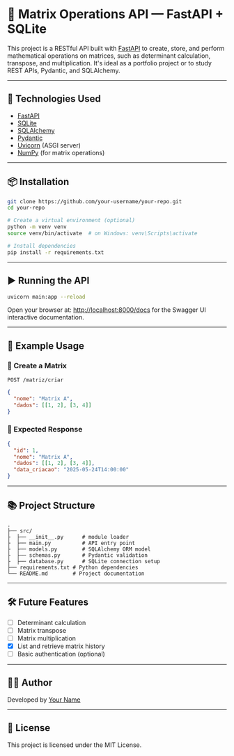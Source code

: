 # 📐 Matrix Operations API — FastAPI + SQLite

This project is a RESTful API built with [FastAPI](https://fastapi.tiangolo.com/) to create, store, and perform mathematical operations on matrices, such as determinant calculation, transpose, and multiplication. It's ideal as a portfolio project or to study REST APIs, Pydantic, and SQLAlchemy.

---

## 🚀 Technologies Used

- [FastAPI](https://fastapi.tiangolo.com/)
- [SQLite](https://www.sqlite.org/)
- [SQLAlchemy](https://www.sqlalchemy.org/)
- [Pydantic](https://docs.pydantic.dev/)
- [Uvicorn](https://www.uvicorn.org/) (ASGI server)
- [NumPy](https://numpy.org/) (for matrix operations)

---

## 📦 Installation

```bash
git clone https://github.com/your-username/your-repo.git
cd your-repo

# Create a virtual environment (optional)
python -m venv venv
source venv/bin/activate  # on Windows: venv\Scripts\activate

# Install dependencies
pip install -r requirements.txt
```

---

## ▶️ Running the API

```bash
uvicorn main:app --reload
```

Open your browser at: [http://localhost:8000/docs](http://localhost:8000/docs) for the Swagger UI interactive documentation.

---

## 🧪 Example Usage

### 🔹 Create a Matrix
`POST /matriz/criar`

```json
{
  "nome": "Matrix A",
  "dados": [[1, 2], [3, 4]]
}
```

### 🔸 Expected Response

```json
{
  "id": 1,
  "nome": "Matrix A",
  "dados": [[1, 2], [3, 4]],
  "data_criacao": "2025-05-24T14:00:00"
}
```

---

## 📚 Project Structure

```
.
├── src/
├  ├── __init__.py      # module loader  
├  ├── main.py          # API entry point
├  ├── models.py        # SQLAlchemy ORM model
├  ├── schemas.py       # Pydantic validation
├  ├── database.py      # SQLite connection setup
├── requirements.txt # Python dependencies
└── README.md        # Project documentation
```

---

## 🛠️ Future Features

- [ ] Determinant calculation
- [ ] Matrix transpose
- [ ] Matrix multiplication
- [x] List and retrieve matrix history
- [ ] Basic authentication (optional)

---

## 🧑‍💻 Author

Developed by [Your Name](https://github.com/your-username)

---

## 📝 License

This project is licensed under the MIT License.

